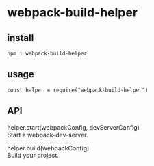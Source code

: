 # webpack-build-helper

## install
`npm i webpack-build-helper`
## usage
`const helper = require("webpack-build-helper")`

## API

helper.start(webpackConfig, devServerConfig)<br>
Start a webpack-dev-server.

helper.build(webpackConfig)<br>
Build your project.